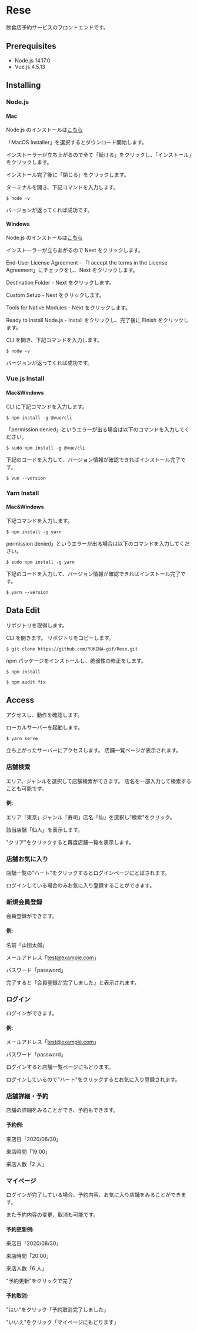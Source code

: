 # Rese

飲食店予約サービスのフロントエンドです。

## Prerequisites

- Node.js 14.17.0
- Vue.js 4.5.13

## Installing

### Node.js

#### Mac

Node.js のインストールは[こちら](https://nodejs.org/ja/download/)

「MacOS Installer」を選択するとダウンロード開始します。

インストーラーが立ち上がるので全て「続ける」をクリックし、「インストール」をクリックします。

インストール完了後に「閉じる」をクリックします。

ターミナルを開き、下記コマンドを入力します。

```
$ node -v
```

バージョンが返ってくれば成功です。

#### Windows

Node.js のインストールは[こちら](https://nodejs.org/ja/download/)

インストーラーが立ちあがるので Next をクリックします。

End-User License Agreement - 「I accept the terms in the License Agreement」にチェックをし、Next をクリックします。

Destination Folder - Next をクリックします。

Custom Setup - Next をクリックします。

Tools for Native Modules - Next をクリックします。

Ready to install Node.js - Install をクリックし、完了後に Finish をクリックします。

CLI を開き、下記コマンドを入力します。

```
$ node -v
```

バージョンが返ってくれば成功です。

### Vue.js Install

#### Mac&Windows

CLI に下記コマンドを入力します。

```
$ npm install -g @vue/cli
```

「permission denied」というエラーが出る場合は以下のコマンドを入力してください。

```
$ sudo npm install -g @vue/cli
```

下記のコードを入力して、バージョン情報が確認できればインストール完了です。

```
$ vue --version
```

### Yarn Install

#### Mac&Windows

下記コマンドを入力します。

```
$ npm install -g yarn
```

permission denied」というエラーが出る場合は以下のコマンドを入力してください。

```
$ sudo npm install -g yarn
```

下記のコードを入力して、バージョン情報が確認できればインストール完了です。

```
$ yarn --version
```

## Data Edit

リポジトリを取得します。

CLI を開きます。
リポジトリをコピーします。

```
$ git clone https://github.com/YUKINA-gif/Rese.git
```

npm パッケージをインストールし、脆弱性の修正をします。

```
$ npm install

$ npm audit fix
```

## Access

アクセスし、動作を確認します。

ローカルサーバーを起動します。

```
$ yarn serve
```

立ち上がったサーバーにアクセスします。
店舗一覧ページが表示されます。

### 店舗検索

エリア、ジャンルを選択して店舗検索ができます。
店名を一部入力して検索することも可能です。

#### 例:

エリア「東京」ジャンル「寿司」店名「仙」を選択し"検索"をクリック。

該当店舗「仙人」を表示します。

"クリア"をクリックすると再度店舗一覧を表示します。

### 店舗お気に入り

店舗一覧の"ハート"をクリックするとログインページにとばされます。

ログインしている場合のみお気に入り登録することができます。

### 新規会員登録

会員登録ができます。

#### 例:

名前「山田太郎」

メールアドレス「test@example.com」

パスワード「password」

完了すると「会員登録が完了しました」と表示されます。

### ログイン

ログインができます。

#### 例:

メールアドレス「test@example.com」

パスワード「password」

ログインすると店舗一覧ページにもどります。

ログインしているので"ハート"をクリックするとお気に入り登録されます。

### 店舗詳細・予約

店舗の詳細をみることができ、予約もできます。

#### 予約例:

来店日「2020/06/30」

来店時間「19:00」

来店人数「2 人」

### マイページ

ログインが完了している場合、予約内容、お気に入り店舗をみることができます。

また予約内容の変更、取消も可能です。

#### 予約更新例:

来店日「2020/08/30」

来店時間「20:00」

来店人数「6 人」

"予約更新"をクリックで完了

#### 予約取消:

"はい"をクリック「予約取消完了しました」

"いいえ"をクリック「マイページにもどります」
